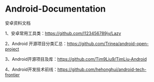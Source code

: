 # Android-Documentation
安卓资料文档

1、安卓常用工具类：https://github.com/l123456789jy/Lazy

2、Android 开源项目分类汇总：https://github.com/Trinea/android-open-project

3、Android开源项目及库：https://github.com/Tim9Liu9/TimLiu-Android

4、Android开发技术前线：https://github.com/hehonghui/android-tech-frontier


